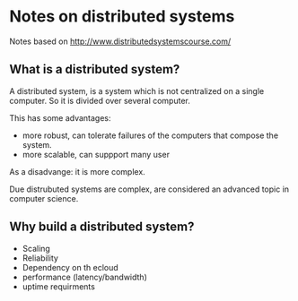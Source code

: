 
# Notes on distributed systems

Notes based on http://www.distributedsystemscourse.com/

## What is a distributed system?

A distributed system, is a system which is not centralized on a single computer. So it is divided over several computer. 

This has some advantages:
- more robust, can tolerate failures of the computers that compose the system.
- more scalable, can suppport many user

As a disadvange: it is more complex. 

Due distrubuted systems are complex, are considered an advanced topic in computer science.

## Why build a distributed system?

- Scaling
- Reliability
- Dependency on th ecloud
- performance (latency/bandwidth)
- uptime requirments



